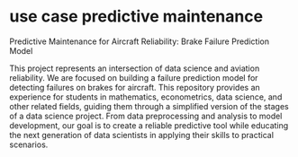 # use case predictive maintenance
Predictive Maintenance for Aircraft Reliability: Brake Failure Prediction Model

This project represents an intersection of data science and aviation reliability. We are focused on building a failure prediction model for detecting failures on brakes for aircraft. This repository provides an experience for students in mathematics, econometrics, data science, and other related fields, guiding them through a simplified version of the stages of a data science project. From data preprocessing and analysis to model development, our goal is to create a reliable predictive tool while educating the next generation of data scientists in applying their skills to practical scenarios.
